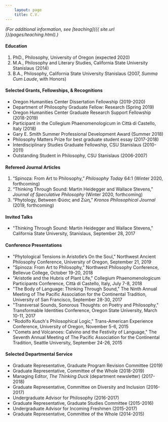 ```yaml
---
    layout: page
    title: C.V.
---
```


*(For additional information, see [teaching]({{ site.url }}/pages/teaching.html).)*

#### Education
1. PhD., Philosophy, University of Oregon (expected 2020)
1. M.A., Philosophy and Literary Studies, California State University Stanislaus (2014)
1. B.A., Philosophy, California State University Stanislaus (2007, *Summa Cum Laude*, with Honors)

#### Selected Grants, Fellowships, & Recognitions
- Oregon Humanities Center Dissertation Fellowship (2019-2020)
- Department of Philosophy Graduate Fellow: Research (Spring 2019)
- Oregon Humanities Center Graduate Research Support Fellowship (2018-2019)
- Participant in the Collegium Phaenomenologicum in Città di Castello, Italy (2018)
- Gary E. Smith Summer Professional Development Award (Summer 2018)
- Philosophy Matters Prize for best graduate student essay (2017-2018)
- Interdisciplinary Studies Graduate Fellowship, CSU Stanislaus (2010-2011)
- Outstanding Student in Philosophy, CSU Stanislaus (2006-2007)

#### Refereed Journal Articles
1. “Spinoza: From Art to Philosophy,” *Philosophy Today* 64:1 (Winter 2020, forthcoming)
1. “Thinking Through Sound: Martin Heidegger and Wallace Stevens,” *Journal of Speculative Philosophy* (Winter 2020, forthcoming)
1. “Phytology, Between Φύσις and Ζώη,” *Kronos Philosophical Journal* (2019, forthcoming)

#### Invited Talks
- "Thinking Through Sound: Martin Heidegger and Wallace Stevens," California State University, Stanislaus, September 28, 2017

#### Conference Presentations
- "Phytological Tensions in Aristotle’s On the Soul," Northwest Ancient Philosophy Conference, University of Oregon, September 21, 2019
- "Spinoza: From Art to Philosophy," Northwest Philosophy Conference, Bellevue College, October 19-20, 2018
- "Aristotle and the Hubris of Plant Life," Collegium Phaenomenologicum Participants Conference, Città di Castello, Italy, July 7-8, 2018
- "The Body of Language: Thinking Through Sound," The Ninth Annual Meeting of The Pacific Association for the Continental Tradition, University of San Francisco, September 28-30, 2017
- "Transversal Sounds, Sonorous Thoughts: on Poetry and Philosophy," Transformable Identities Conference, Oregon State University, March 10-11, 2017
- "Rodolfo Kusch's Philosophical Logic," Trans-American Experience Conference, University of Oregon, November 5-6, 2015
- "Comets and Volcanoes: Calvino and the Festivity of Language," The Seventh Annual Meeting of The Pacific Association for the Continental Tradition, Seattle University, September 24-26, 2015

#### Selected Departmental Service
- Graduate Representative, Graduate Program Revision Committee (2019)
- Graduate Representative, Committee of the Whole (2018-2019)
- Managing Editor, *The Thinking Duck* (department newsletter) (2017-2018)
- Graduate Representative, Committee on Diversity and Inclusion (2016-2017)
- Undergraduate Advisor for Philosophy (2016-2017)
- Graduate Representative, Graduate Studies Committee (2015-2016)
- Undergraduate Advisor for Incoming Freshmen (2015-2017)
- Graduate Representative, Committee of the Whole (2014-2015)
